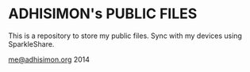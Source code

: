 ADHISIMON's PUBLIC FILES
========================

This is a repository to store my public files. Sync with my devices using
SparkleShare.

me@adhisimon.org 2014
